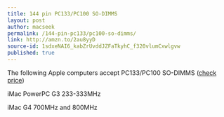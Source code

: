```yaml
---
title: 144 pin PC133/PC100 SO-DIMMS
layout: post
author: macseek
permalink: /144-pin-pc133/pc100-so-dimms/
link: http://amzn.to/2au8yyD
source-id: 1sdxeNAI6_kabZrUvddJZFaTkyhC_f320vlumCxwlgvw
published: true
---
```

The following Apple computers accept PC133/PC100 SO-DIMMS ([check price](http://amzn.to/2au8yyD))

iMac PowerPC G3 233-333MHz

iMac G4 700MHz and 800MHz

